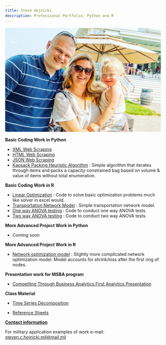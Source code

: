 ```yaml
---
title: Steve Hojnicki 
description: Professional Portfolio: Python and R
---
```


![My Picture](/pics/family.jpg)

<b> Basic Coding Work in Python </b>
- [XML Web Scraping](https://github.com/Hojnicki/basiccoding/blob/master/xml_scrape.py)
- [HTML Web Scraping](https://github.com/Hojnicki/basiccoding/blob/master/html_scrape.py)
- [JSON Web Scraping](https://github.com/Hojnicki/basiccoding/blob/master/json_scrape.py)
- [Kapsack Packing Heuristic Algorithm](https://github.com/Hojnicki/basiccoding/blob/master/knapsack.py) : Simple algorithm that iterates through items and packs a capacity constrained bag based on volume & value of items without total enumeration. 

<b> Basic Coding Work in R </b>
- [Linear Optimization](https://github.com/Hojnicki/basiccoding/blob/master/BasicLinearOptimization.R) : Code to solve basic optimization problems much like solver in excel would. 
- [Transportation Network Model](https://github.com/Hojnicki/basiccoding/blob/master/BasicTransportationModel.R) : Simple transportation network model. 
- [One way ANOVA testing](https://github.com/Hojnicki/basiccoding/blob/master/ANOVAoneway.R) : Code to conduct one way ANOVA tests. 
- [Two way ANOVA testing](https://github.com/Hojnicki/basiccoding/blob/master/ANOVAtwoway.R) : Code to conduct two way ANOVA tests.

<b> More Advanced Project Work in Python </b>
- Coming soon

<b> More Advanced Project Work in R </b>
- [Network optimization model](https://github.com/Hojnicki/advancedcoding/blob/master/Network_Graph.Rmd) : Slightly more complicated network optimization model. Model accounts for shrink/loss after the first ring of nodes. 

<b> Presentation work for MSBA program </b>

- [Competitng Through Business Analytics First Analytics Presentation](/CTBAAnalyticsPresentation/index.md)

<b> Class Material </b>

- [Time Series Decomposition](/timeseries/index.md)

- [Reference Sheets](https://github.com/Hojnicki/cheatsheets)




<b> <u>Contact information</u> </b>

For military application examples of work e-mail: <a href="mailto:steven.c.hojnicki.mil@mail.mil">steven.c.hojnicki.mil@mail.mil</a>
